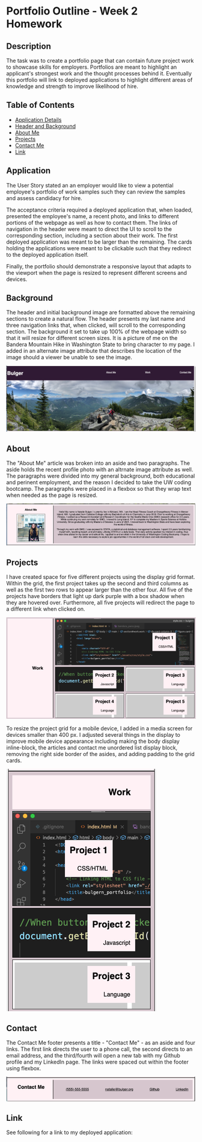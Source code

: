 # Portfolio Outline - Week 2 Homework

## Description

The task was to create a portfolio page that can contain future project work to showcase skills for employers. Portfolios are meant to highlight an applicant's strongest work and the thought processes behind it. Eventually this portfolio will link to deployed applications to highlight different areas of knowledge and strength to improve likelihood of hire. 

## Table of Contents

- [Application Details](#application)
- [Header and Background](#background)
- [About Me](#about)
- [Projects](#projects)
- [Contact Me](#contact)
- [Link](#link)

## Application

The User Story stated an an employer would like to view a potential employee's portfolio of work samples such they can review the samples and assess candidacy for hire. 

The acceptance criteria required a deployed application that, when loaded, presented the employee's name, a recent photo, and links to different portions of the webpage as well as how to contact them. The links of navigation in the header were meant to direct the UI to scroll to the corresponding section, including a section about their work. The first deployed application was meant to be larger than the remaining. The cards holding the applications were meant to be clickable such that they redirect to the deployed application itself. 

Finally, the portfolio should demonstrate a responsive layout that adapts to the viewport when the page is resized to represent different screens and devices. 

## Background

The header and initial background image are formatted above the remaining sections to create a natural flow. The header presents my last name and three navigation links that, when clicked, will scroll to the corresponding section. The background it set to take up 100% of the webpage width so that it will resize for different screen sizes. It is a picture of me on the Bandera Mountain Hike in Washington State to bring character to my page. I added in an alternate image attribute that describes the location of the image should a viewer be unable to see the image. 

![The header with navigation links as well as background image](https://raw.githubusercontent.com/nbulger1/bulgern-portfolio/main/assets/images/header_background_image.png "Header and Background Image")

## About

The "About Me" article was broken into an aside and two paragraphs. The aside holds the recent profile photo with an altrnate image attribute as well. The paragraphs were divided into my general background, both educational and perinent employment, and the reason I decided to take the UW coding bootcamp. The paragraphs were placed in a flexbox so that they wrap text when needed as the page is resized. 

![The about me section of the webpage with profile photo and paragraphs](https://raw.githubusercontent.com/nbulger1/bulgern-portfolio/main/assets/images/about_me.png "About Me")

## Projects

I have created space for five different projects using the display grid format. Within the grid, the first project takes up the second and third columns as well as the first two rows to appear larger than the other four. All five of the projects have borders that light up dark purple with a box shadow when they are hovered over. Furthermore, all five projects will redirect the page to a different link when clicked on. 

![The grid of placeholders for projects with project 1 larger than projects 2-4](https://raw.githubusercontent.com/nbulger1/bulgern-portfolio/main/assets/images/work_grid_2.png  "Work Grid")

To resize the project grid for a mobile device, I added in a media screen for devices smaller than 400 px. I adjusted several things in the display to improve mobile device appearance including making the body display inline-block, the articles and contact me unordered list display block, removing the right side border of the asides, and adding padding to the grid cards.

![The project placeholders in a mobile view as a block display in place of grid](https://raw.githubusercontent.com/nbulger1/bulgern-portfolio/main/assets/images/projects_mobile_2.png "Mobile Project Placeholders")

## Contact

The Contact Me footer presents a title - "Contact Me" - as an aside and four links. The first link directs the user to a phone call, the second directs to an email address, and the third/fourth will open a new tab with my Github profile and my LinkedIn page. The links were spaced out within the footer using flexbox. 

![The contact me footer with four links to two ways of contacting me and links to Github and LinkedIn](https://raw.githubusercontent.com/nbulger1/bulgern-portfolio/main/assets/images/contact_me_2.png "Contact Me")


## Link

See following for a link to my deployed application: 


